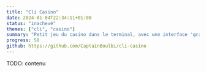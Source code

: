 ```yaml
---
title: "Cli Casino"
date: 2024-01-04T22:34:11+01:00
status: "inachevé"
themes: ["cli", "casino"]
summary: "Petit jeu du casino dans le terminal, avec une interface 'graphique'"
progress: 50
github: https://github.com/CaptainBoulbi/cli-casino
---
```


TODO: contenu
